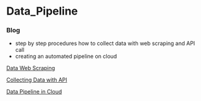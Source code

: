 # Data_Pipeline

### Blog
- step by step procedures how to collect data with web scraping and API call 
- creating an automated pipeline on cloud 

[Data Web Scraping](https://medium.com/@shinc88/web-scraping-3c333c902bf)

[Collecting Data with API](https://medium.com/@shinc88/collecting-data-with-api-fcb6bcac1c41)

[Data Pipeline in Cloud](https://medium.com/@shinc88/data-pipeline-in-cloud-9194c16916df)

